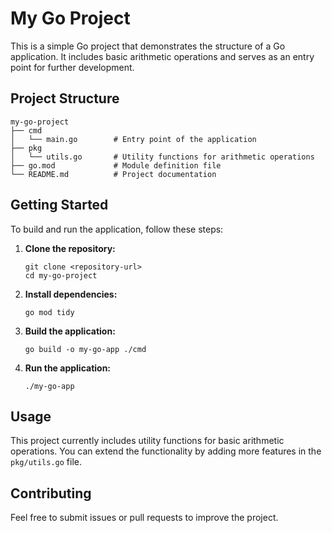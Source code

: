 # My Go Project

This is a simple Go project that demonstrates the structure of a Go application. It includes basic arithmetic operations and serves as an entry point for further development.

## Project Structure

```
my-go-project
├── cmd
│   └── main.go        # Entry point of the application
├── pkg
│   └── utils.go       # Utility functions for arithmetic operations
├── go.mod             # Module definition file
└── README.md          # Project documentation
```

## Getting Started

To build and run the application, follow these steps:

1. **Clone the repository:**
   ```
   git clone <repository-url>
   cd my-go-project
   ```

2. **Install dependencies:**
   ```
   go mod tidy
   ```

3. **Build the application:**
   ```
   go build -o my-go-app ./cmd
   ```

4. **Run the application:**
   ```
   ./my-go-app
   ```

## Usage

This project currently includes utility functions for basic arithmetic operations. You can extend the functionality by adding more features in the `pkg/utils.go` file.

## Contributing

Feel free to submit issues or pull requests to improve the project.